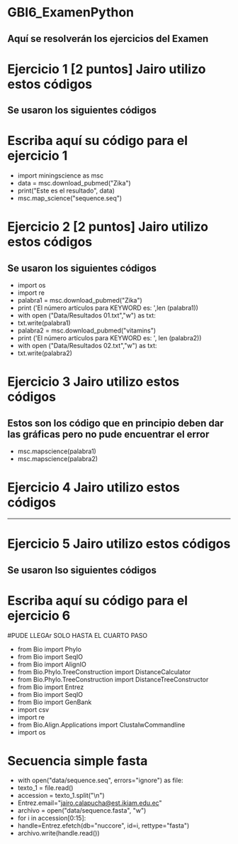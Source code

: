# GBI6_ExamenPython
## Aquí se resolverán los ejercicios del Examen 
# Ejercicio 1 [2 puntos] Jairo utilizo estos códigos
## Se usaron los siguientes códigos 
# Escriba aquí su código para el ejercicio 1
- import miningscience as msc
- data = msc.download_pubmed("Zika")
- print("Este es el resultado", data)
- msc.map_science("sequence.seq")
# Ejercicio 2 [2 puntos] Jairo utilizo estos códigos
## Se usaron los siguientes códigos
- import os
- import re
- palabra1 = msc.download_pubmed("Zika")
- print ('El número artículos para KEYWORD es: ',len (palabra1))
- with open ("Data/Resultados 01.txt","w") as txt:
-    txt.write(palabra1)
- palabra2 = msc.download_pubmed("vitamins")
- print ('El número artículos para KEYWORD es: ', len (palabra2))
- with open ("Data/Resultados 02.txt","w") as txt:
-    txt.write(palabra2)
# Ejercicio 3 Jairo utilizo estos códigos
## Estos son los código que en principio deben dar las gráficas pero no pude encuentrar el error 
- msc.mapscience(palabra1)
- msc.mapscience(palabra2)
# Ejercicio 4 Jairo utilizo estos códigos
------------------------------------------------------------------------------------------
# Ejercicio 5 Jairo utilizo estos códigos
## Se usaron lso siguientes códigos 
# Escriba aquí su código para el ejercicio 6
#PUDE LLEGAr SOLO HASTA EL CUARTO PASO
- from Bio import Phylo
- from Bio import SeqIO
- from Bio import AlignIO
- from Bio.Phylo.TreeConstruction import DistanceCalculator
- from Bio.Phylo.TreeConstruction import DistanceTreeConstructor
- from Bio import Entrez
- from Bio import SeqIO
- from Bio import GenBank 
- import csv 
- import re 
- from Bio.Align.Applications import ClustalwCommandline
- import os

# Secuencia simple fasta 
- with open("data/sequence.seq", errors="ignore") as file: 
-    texto_1 = file.read()
- accession = texto_1.split("\n")
- Entrez.email="jairo.calapucha@est.ikiam.edu.ec"
- archivo = open("data/sequence.fasta", "w")
- for i in accession[0:15]: 
-    handle=Entrez.efetch(db="nuccore", id=i, rettype="fasta")
-    archivo.write(handle.read())
